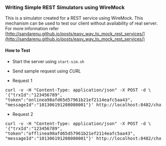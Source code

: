 ### Writing Simple REST Simulators using WireMock

This is a simulator created for a REST service using WireMock. This mechanism can be used to test our client without availability of real server. 
For more information refer [http://sandarenu.github.io/posts/easy_way_to_mock_rest_services/](http://sandarenu.github.io/posts/easy_way_to_mock_rest_services/)

#### How to Test

* Start the server using `start-sim.sh`
* Send sample request using *CURL*

* Request 1 
<pre>
curl -v -H "Content-Type: application/json" -X POST -d \
'{"trxId":"123456789",
"token":"onlinea98afd65d57961b21ef2114eafc5aa43",
"messageId":"101306191208080001"}' http://localhost:8482/charging-api/v1/authenticate
</pre>

* Request 2 
<pre>
curl -v -H "Content-Type: application/json" -X POST -d \
'{"trxId":"123456789",
"token":"offlinea98afd65d57961b21ef2114eafc5aa43",
"messageId":"101306191208080001"}' http://localhost:8482/charging-api/v1/authenticate
</pre>
